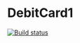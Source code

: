 # DebitCard1
[![Build status](https://ci.appveyor.com/api/projects/status/r5hmpd4y4h6gwrg6?svg=true)](https://ci.appveyor.com/project/Sheinart/debitcard1)

